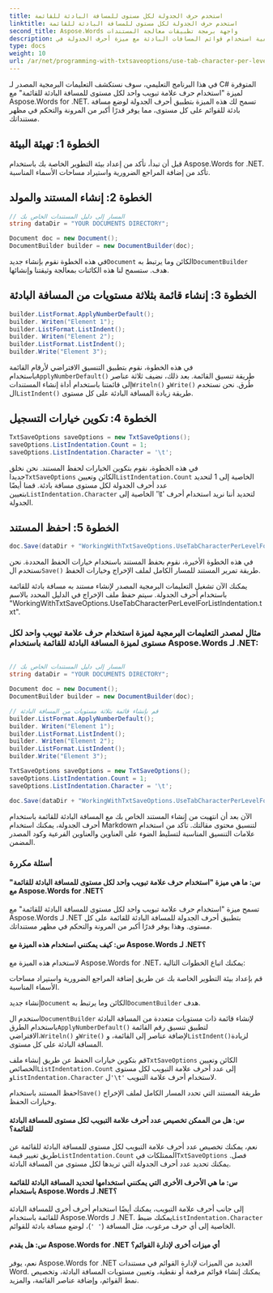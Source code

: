 ```yaml
---
title: استخدم حرف الجدولة لكل مستوى للمسافة البادئة للقائمة
linktitle: استخدم حرف الجدولة لكل مستوى للمسافة البادئة للقائمة
second_title: Aspose.Words واجهة برمجة تطبيقات معالجة المستندات
description: تعرف على كيفية استخدام قوائم المسافات البادئة مع ميزة أحرف الجدولة في Aspose.Words for .NET. يمكنك توفير الوقت وتحسين سير عملك باستخدام هذه الميزة القوية.
type: docs
weight: 10
url: /ar/net/programming-with-txtsaveoptions/use-tab-character-per-level-for-list-indentation/
---
```


في هذا البرنامج التعليمي، سوف نستكشف التعليمات البرمجية المصدر لـ C# المتوفرة لميزة "استخدام حرف علامة تبويب واحد لكل مستوى للمسافة البادئة للقائمة" مع Aspose.Words for .NET. تسمح لك هذه الميزة بتطبيق أحرف الجدولة لوضع مسافة بادئة للقوائم على كل مستوى، مما يوفر قدرًا أكبر من المرونة والتحكم في مظهر مستنداتك.

## الخطوة 1: تهيئة البيئة

قبل أن تبدأ، تأكد من إعداد بيئة التطوير الخاصة بك باستخدام Aspose.Words for .NET. تأكد من إضافة المراجع الضرورية واستيراد مساحات الأسماء المناسبة.

## الخطوة 2: إنشاء المستند والمولد

```csharp
// المسار إلى دليل المستندات الخاص بك
string dataDir = "YOUR DOCUMENTS DIRECTORY";

Document doc = new Document();
DocumentBuilder builder = new DocumentBuilder(doc);
```

في هذه الخطوة نقوم بإنشاء جديد`Document` الكائن وما يرتبط به`DocumentBuilder` هدف. ستسمح لنا هذه الكائنات بمعالجة وثيقتنا وإنشائها.

## الخطوة 3: إنشاء قائمة بثلاثة مستويات من المسافة البادئة

```csharp
builder.ListFormat.ApplyNumberDefault();
builder. Writen("Element 1");
builder.ListFormat.ListIndent();
builder. Writen("Element 2");
builder.ListFormat.ListIndent();
builder.Write("Element 3");
```

في هذه الخطوة، نقوم بتطبيق التنسيق الافتراضي لأرقام القائمة باستخدام`ApplyNumberDefault()` طريقة تنسيق القائمة. بعد ذلك، نضيف ثلاثة عناصر إلى قائمتنا باستخدام أداة إنشاء المستندات`Writeln()` و`Write()` طُرق. نحن نستخدم ال`ListIndent()` طريقة زيادة المسافة البادئة على كل مستوى.

## الخطوة 4: تكوين خيارات التسجيل

```csharp
TxtSaveOptions saveOptions = new TxtSaveOptions();
saveOptions.ListIndentation.Count = 1;
saveOptions.ListIndentation.Character = '\t';
```

 في هذه الخطوة، نقوم بتكوين الخيارات لحفظ المستند. نحن نخلق جديدا`TxtSaveOptions` الكائن وتعيين`ListIndentation.Count` الخاصية إلى 1 لتحديد عدد أحرف الجدولة لكل مستوى مسافة بادئة. قمنا أيضًا بتعيين`ListIndentation.Character` الخاصية إلى '\t' لتحديد أننا نريد استخدام أحرف الجدولة.

## الخطوة 5: احفظ المستند

```csharp
doc.Save(dataDir + "WorkingWithTxtSaveOptions.UseTabCharacterPerLevelForListIndentation.txt", saveOptions);
```

 في هذه الخطوة الأخيرة، نقوم بحفظ المستند باستخدام خيارات الحفظ المحددة. نحن نستخدم ال`Save()` طريقة تمرير المستند للمسار الكامل لملف الإخراج وخيارات الحفظ.


يمكنك الآن تشغيل التعليمات البرمجية المصدر لإنشاء مستند به مسافة بادئة للقائمة باستخدام أحرف الجدولة. سيتم حفظ ملف الإخراج في الدليل المحدد بالاسم "WorkingWithTxtSaveOptions.UseTabCharacterPerLevelForListIndentation.txt".

### مثال لمصدر التعليمات البرمجية لميزة استخدام حرف علامة تبويب واحد لكل مستوى لميزة المسافة البادئة للقائمة باستخدام Aspose.Words لـ .NET:

```csharp

// المسار إلى دليل المستندات الخاص بك
string dataDir = "YOUR DOCUMENTS DIRECTORY";

Document doc = new Document();
DocumentBuilder builder = new DocumentBuilder(doc);

// قم بإنشاء قائمة بثلاثة مستويات من المسافة البادئة
builder.ListFormat.ApplyNumberDefault();
builder. Writen("Element 1");
builder.ListFormat.ListIndent();
builder. Writen("Element 2");
builder.ListFormat.ListIndent();
builder.Write("Element 3");

TxtSaveOptions saveOptions = new TxtSaveOptions();
saveOptions.ListIndentation.Count = 1;
saveOptions.ListIndentation.Character = '\t';

doc.Save(dataDir + "WorkingWithTxtSaveOptions.UseTabCharacterPerLevelForListIndentation.txt", saveOptions);

```

الآن بعد أن انتهيت من إنشاء المستند الخاص بك مع المسافة البادئة للقائمة باستخدام أحرف الجدولة، يمكنك استخدام Markdown لتنسيق محتوى مقالتك. تأكد من استخدام علامات التنسيق المناسبة لتسليط الضوء على العناوين والعناوين الفرعية وكود المصدر المضمن.

### أسئلة مكررة

#### س: ما هي ميزة "استخدام حرف علامة تبويب واحد لكل مستوى للمسافة البادئة للقائمة" مع Aspose.Words for .NET؟
تسمح ميزة "استخدام حرف علامة تبويب واحد لكل مستوى للمسافة البادئة للقائمة" مع Aspose.Words لـ .NET بتطبيق أحرف الجدولة للمسافة البادئة للقائمة على كل مستوى. وهذا يوفر قدرًا أكبر من المرونة والتحكم في مظهر مستنداتك.

#### س: كيف يمكنني استخدام هذه الميزة مع Aspose.Words لـ .NET؟
لاستخدام هذه الميزة مع Aspose.Words for .NET، يمكنك اتباع الخطوات التالية:

قم بإعداد بيئة التطوير الخاصة بك عن طريق إضافة المراجع الضرورية واستيراد مساحات الأسماء المناسبة.

 إنشاء جديد`Document` الكائن وما يرتبط به`DocumentBuilder` هدف.

 استخدم ال`DocumentBuilder` لإنشاء قائمة ذات مستويات متعددة من المسافة البادئة باستخدام الطرق`ApplyNumberDefault()` لتطبيق تنسيق رقم القائمة الافتراضي،`Writeln()` و`Write()` لإضافة عناصر إلى القائمة، و`ListIndent()`لزيادة المسافة البادئة على كل مستوى.

 قم بتكوين خيارات الحفظ عن طريق إنشاء ملف`TxtSaveOptions` الكائن وتعيين الخصائص`ListIndentation.Count` إلى عدد أحرف علامة التبويب لكل مستوى و`ListIndentation.Character` ل`'\t'` لاستخدام أحرف علامة التبويب.

 احفظ المستند باستخدام`Save()` طريقة المستند التي تحدد المسار الكامل لملف الإخراج وخيارات الحفظ.

#### س: هل من الممكن تخصيص عدد أحرف علامة التبويب لكل مستوى للمسافة البادئة للقائمة؟
 نعم، يمكنك تخصيص عدد أحرف علامة التبويب لكل مستوى للمسافة البادئة للقائمة عن طريق تغيير قيمة`ListIndentation.Count` الممتلكات في`TxtSaveOptions` فصل. يمكنك تحديد عدد أحرف الجدولة التي تريدها لكل مستوى من المسافة البادئة.

#### س: ما هي الأحرف الأخرى التي يمكنني استخدامها لتحديد المسافة البادئة للقائمة باستخدام Aspose.Words لـ .NET؟
 إلى جانب أحرف علامة التبويب، يمكنك أيضًا استخدام أحرف أخرى للمسافة البادئة للقائمة باستخدام Aspose.Words لـ .NET. يمكنك ضبط`ListIndentation.Character` الخاصية إلى أي حرف مرغوب، مثل المسافة (`' '`)، لوضع مسافة بادئة للقوائم.

#### س: هل يقدم Aspose.Words for .NET أي ميزات أخرى لإدارة القوائم؟
نعم، يوفر Aspose.Words for .NET العديد من الميزات لإدارة القوائم في مستندات Word. يمكنك إنشاء قوائم مرقمة أو نقطية، وتعيين مستويات المسافة البادئة، وتخصيص نمط القوائم، وإضافة عناصر القائمة، والمزيد.